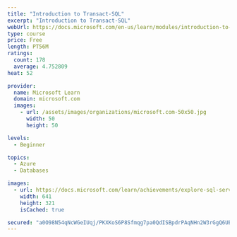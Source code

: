 ```yaml
---
title: "Introduction to Transact-SQL"
excerpt: "Introduction to Transact-SQL"
webUrl: https://docs.microsoft.com/en-us/learn/modules/introduction-to-transact-sql/
type: course
price: Free
length: PT56M
ratings:
  count: 178
  average: 4.752809
heat: 52

provider:
  name: Microsoft Learn
  domain: microsoft.com
  images:
    - url: /assets/images/organizations/microsoft.com-50x50.jpg
      width: 50
      height: 50

levels:
  - Beginner

topics:
  - Azure
  - Databases

images:
  - url: https://docs.microsoft.com/learn/achievements/explore-sql-server-and-query-tools-social.png
    width: 641
    height: 321
    isCached: true

secured: "a0O98N54qNcWGeIUqj/PKXKoS6P8Sfmqg7pa0QdISBpdrPAqNHn2W3rGgQ6UEJuLSgk68T/0KrKpANikScMOJwfApuqSOnVu62oUYxkYJ0S13XzKnAt9ydZhOQhaPyNQftSM4Yz3Rg1JZkOSnjaw8xeJrayM/hDym+IPMVgq/D7z3kITO0hCi+4I+PLv+kUKlKOzLfi1ZTvuUtDtNO4hitECYT3AksXnzTU0AKqe4Il4I80tI9vF+6LPgJeJwgJp/nv8Hy4Hj/nRZd6/uJedgcC/Hgn+3GZ3gR7gfMjSEsASMOYnNfIltzbPgww+LlRKwCbKe+7Xd0F7fzvpI9n8UwZgoLdAeBkU15RXKfWVUJNVqn0dcj6Jxi21+2A86yfcvV0lBYxNLqzAyGw0zwe3wFKKT13/vxDq2LfjbLPFHmo=;AairtdLceIraMSbb3sW19w=="
---
```


